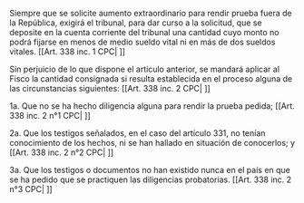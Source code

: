 Siempre que se solicite aumento extraordinario para rendir prueba fuera de la República, exigirá el tribunal, para dar curso a la solicitud, que se deposite en la cuenta corriente del tribunal una cantidad cuyo monto no podrá fijarse en menos de medio sueldo vital ni en más de dos sueldos vitales. [[Art. 338 inc. 1 CPC| ]]

Sin perjuicio de lo que dispone el artículo anterior, se mandará aplicar al Fisco la cantidad consignada si resulta establecida en el proceso alguna de las circunstancias siguientes: [[Art. 338 inc. 2 CPC| ]]

1a. Que no se ha hecho diligencia alguna para rendir la prueba pedida; [[Art. 338 inc. 2 n°1 CPC| ]]

2a. Que los testigos señalados, en el caso del artículo 331, no tenían conocimiento de los hechos, ni se han hallado en situación de conocerlos; y [[Art. 338 inc. 2 n°2 CPC| ]]

3a. Que los testigos o documentos no han existido nunca en el país en que se ha pedido que se practiquen las diligencias probatorias. [[Art. 338 inc. 2 n°3 CPC| ]]